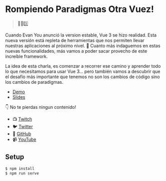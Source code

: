 # Rompiendo Paradigmas Otra Vuez!

> 🔨📜3️⃣

Cuando Evan You anunció la version estable, Vue 3 se hizo realidad. Esta nueva versión está repleta de herramientas que nos permiten llevar nuestras aplicaciones al próximo nivel. 💃 Cuanto más indaguemos en estas nuevas funcionalidades, más vamos a poder sacar provecho de este increíble framework.

La idea de esta charla, es comenzar a recorrer ese camino y aprender todo lo que necesitamos para usar Vue 3... pero también vamos a descubrir que el desafío más importante que tenemos no son los cambios de código sino los cambios de paradigmas.

- [Demo](https://otra-vuez.netlify.app/)
- [Slides](https://speakerdeck.com/ianaya89/rompiendo-paradigmas-otra-vuez-3)

👇 No te pierdas ningun contenido!
- 📺 [Twitch](https://twitch.tv/ianaya89)
- 🐦 [Twitter](https://twitter.com/ianaya89)
- 🐙 [GitHub](https://github.com/ianaya89)
- 📹 [YouTube](https://www.youtube.com/c/ianaya89)


## Setup
```bash
$ npm install
$ npm run serve
```

